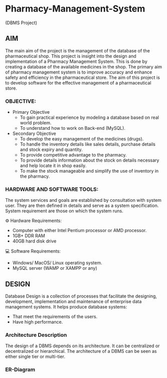# Pharmacy-Management-System #
(DBMS Project)  <br/>
## AIM ##
The main aim of the project is the management of the database of the pharmaceutical shop. This project is insight into the design and implementation of a Pharmacy Management System. This is done by creating a database of the available medicines in the shop. The primary aim of pharmacy management system is to improve accuracy and enhance safety and efficiency in the pharmaceutical store. The aim of this project is to develop software for the effective management of a pharmaceutical store.
<br/>
### OBJECTIVE: ###
- Primary Objective
  - To gain practical experience by modeling a database based on real world problem.
  - To understand how to work on Back-end (MySQL).
- Secondary Objective 
  - To develop the easy management of the medicines (drugs).
  - To handle the inventory details like sales details, purchase details and stock expiry and quantity.
  - To provide competitive advantage to the pharmacy.
  - To provide details information about the stock on details necessary and help locate it in shop easily.
  - To make the stock manageable and simplify the use of inventory in the pharmacy.

### HARDWARE AND SOFTWARE TOOLS: ###
The system services and goals are established by consultation with system user. They are then defined in details and serve as a system specification. System requirement are those on which the system runs.


⚙️ Hardware Requirements:
- Computer with either Intel Pentium processor or AMD processor.
- 1GB+ DDR RAM
- 40GB hard disk drive

💻 Software Requirements:
- Windows/ MacOS/ Linux operating system.
- MySQL server (WAMP or XAMPP or any)

## DESIGN ##
Database Design is a collection of processes that facilitate the designing, development, implementation and maintenance of enterprise data management systems.
It helps produce database systems:
* That meet the requirements of the users.
* Have high performance.

### Architecture Description ###
The design of a DBMS depends on its architecture. It can be centralized or decentralized or hierarchical. The architecture of a DBMS can be seen as either single tier or multi-tier.

### ER-Diagram ###
